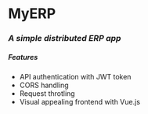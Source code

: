# MyERP 
### _A simple distributed ERP app_

##### Features

- API authentication with JWT token
- CORS handling
- Request throtling
- Visual appealing frontend with Vue.js
